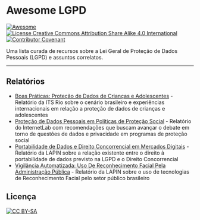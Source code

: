 # Awesome LGPD

[![Awesome](https://awesome.re/badge.svg)](https://awesome.re)
[![License Creative Commons Attribution Share Alike 4.0 International](https://img.shields.io/badge/license-CC%20BY--SA-blue)](https://creativecommons.org/licenses/by-sa/4.0/deed.pt_BR)
[![Contributor Covenant](https://img.shields.io/badge/Contributor%20Covenant-2.0-4baaaa.svg)](CODE_OF_CONDUCT.md)

Uma lista curada de recursos sobre a Lei Geral de Proteção de Dados Pessoais (LGPD) e assuntos correlatos.

---

## Relatórios

- [Boas Práticas: Proteção de Dados de Crianças e Adolescentes](https://itsrio.org/wp-content/uploads/2021/08/Relatorio-Boas-Praticas-Criancas-e-Adolescentes.pdf) - Relatório da ITS Rio sobre o cenário brasileiro e experiências internacionais em relação a proteção de dados de crianças e adolescentes
- [Proteção de Dados Pessoais em Políticas de Proteção Social](https://www.internetlab.org.br/wp-content/uploads/2021/10/Protecao-de-Dados-Pessoais-em-Politicas-de-Protecao-Social.pdf) - Relatório do InternetLab com recomendações que buscam avançar o debate em torno de questões de dados e privacidade em programas de proteção social
- [Portabilidade de Dados e Direito Concorrencial em Mercados Digitais](https://lapin.org.br/wp-content/uploads/2021/12/relatorio-portabilidade.pdf) - Relatório da LAPIN sobre a relação existente entre o direito à portabilidade de dados previsto na LGPD e o Direito Concorrencial
- [Vigilância Automatizada: Uso De Reconhecimento Facial Pela Administração Pública](https://lapin.org.br/download/4136/) - Relatório da LAPIN sobre o uso de tecnologias de Reconhecimento Facial pelo setor público brasileiro

## Licença

[![ CC BY-SA ](https://licensebuttons.net/l/by-sa/3.0/88x31.png)](https://creativecommons.org/licenses/by-sa/4.0/deed.pt_BR)
